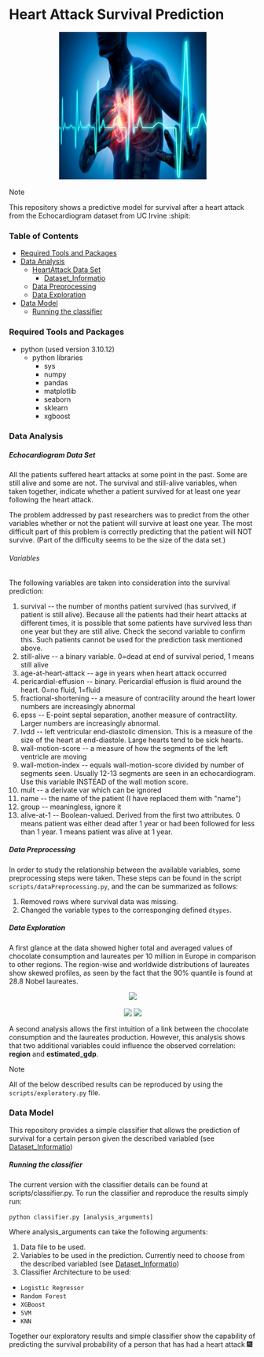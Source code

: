 # Heart Attack Survival Prediction

<p align="center">
<img src="assets/Heart-attack-1-1000x600.jpg" width="300" height="300">
</p>

> [!NOTE]
> This repository shows a predictive model for survival after a heart attack from the Echocardiogram dataset from UC Irvine :shipit:

### Table of Contents
- [Required Tools and Packages](#Required-Tools-and-Packages)
- [Data Analysis](#Data-Analysis)
  - [HeartAttack Data Set](#Echocardiogram-Data-Set)
    - [Dataset_Informatio](#Dataset-Informatio) 
  - [Data Preprocessing](#Data-Preprocessing)
  - [Data Exploration](#Data-Exploration)
- [Data Model](#Data-Model)
  - [Running the classifier](#Running-the-classifier)

<a name="Required-Tools-and-Packages"></a>
### Required Tools and Packages

* python (used version 3.10.12)
  - python libraries
    - sys
    - numpy
    - pandas
    - matplotlib
    - seaborn
    - sklearn
    - xgboost

<a name="Dataset-Analysis"></a>
### Data Analysis

<a name="Echocardiogram-Data-Set"></a>
##### Echocardiogram Data Set
All the patients suffered heart attacks at some point in the past. Some are still alive and some are not.  The survival and still-alive variables, when taken together, indicate whether a patient survived for at least one year following the heart attack.  

The problem addressed by past researchers was to predict from the other variables whether or not the patient will survive at least one year.  The most difficult part of this problem is correctly predicting that the patient will NOT survive.  (Part of the difficulty seems to be the size of the data set.)

<a name="Dataset-Information"></a>
###### Variables
The following variables are taken into consideration into the survival prediction:

   1. survival -- the number of months patient survived (has survived, if patient is still alive).  Because all the patients had their heart attacks at different times, it is possible that some patients have survived less than one year but they are still alive.  Check the second variable to confirm this.  Such patients cannot be used for the prediction task mentioned above.
   2. still-alive -- a binary variable.  0=dead at end of survival period, 1 means still alive 
   3. age-at-heart-attack -- age in years when heart attack occurred
   4. pericardial-effusion -- binary. Pericardial effusion is fluid around the heart.  0=no fluid, 1=fluid
   5. fractional-shortening -- a measure of contracility around the heart lower numbers are increasingly abnormal
   6. epss -- E-point septal separation, another measure of contractility.  Larger numbers are increasingly abnormal.
   7. lvdd -- left ventricular end-diastolic dimension.  This is a measure of the size of the heart at end-diastole. Large hearts tend to be sick hearts.
   8. wall-motion-score -- a measure of how the segments of the left ventricle are moving
   9. wall-motion-index -- equals wall-motion-score divided by number of segments seen.  Usually 12-13 segments are seen in an echocardiogram.  Use this variable INSTEAD of the wall motion score.
   10. mult -- a derivate var which can be ignored
   11. name -- the name of the patient (I have replaced them with "name")
   12. group -- meaningless, ignore it
   13. alive-at-1 -- Boolean-valued. Derived from the first two attributes. 0 means patient was either dead after 1 year or had been followed for less than 1 year.  1 means patient was alive at 1 year.

<a name="Data-Preprocessing"></a>
##### Data Preprocessing

In order to study the relationship between the available variables, some preprocessing steps were taken. These steps can be found in the script `scripts/dataPreprocessing.py`, and the can be summarized as follows:

1. Removed rows where survival data was missing.
2. Changed the variable types to the corresponging defined `dtypes`.

<a name="Data-Exploration"></a>
##### Data Exploration

A first glance at the data showed higher total and averaged values of chocolate consumption and laureates per 10 million in Europe in comparison to other regions. The region-wise and worldwide distributions of laureates show skewed profiles, as seen by the fact that the 90% quantile is found at 28.8 Nobel laureates.

<p align="center">
<img src="assets/XXX.png">
</p>

<p align="center">
<img src="assets/XXX.png">
<img src="assets/XXX.png">
</p>

A second analysis allows the first intuition of a link between the chocolate consumption and the laureates production. However, this analysis shows that two additional variables could influence the observed correlation: **region** and **estimated_gdp**.

> [!NOTE]
> All of the below described results can be reproduced by using the `scripts/exploratory.py` file.

<a name="Data-Model"></a>
### Data Model

This repository provides a simple classifier that allows the prediction of survival for a certain person given the described variabled (see [Dataset_Informatio](#Dataset-Informatio))

<a name="Running-the-classifier"></a>
##### Running the classifier

The current version with the classifier details can be found at scripts/classifier.py. To run the classifier and reproduce the results simply run:

`python classifier.py [analysis_arguments]`

Where analysis_arguments can take the following arguments:

1. Data file to be used.
2. Variables to be used in the prediction. Currently need to choose from the described variabled (see [Dataset_Informatio](#Dataset-Informatio))
3. Classifier Architecture to be used:
  * `Logistic Regressor`
  * `Random Forest`
  * `XGBoost`
  * `SVM`
  * `KNN`

Together our exploratory results and simple classifier show the capability of predicting the survival probability of a person that has had a heart attack 🎆
